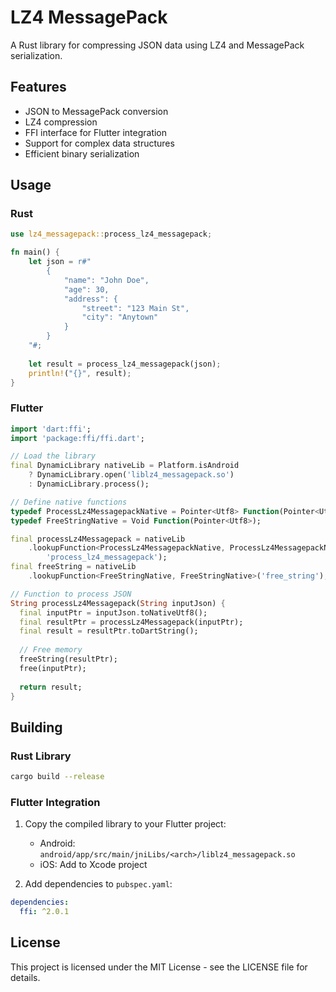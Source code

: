 # LZ4 MessagePack

A Rust library for compressing JSON data using LZ4 and MessagePack serialization.

## Features

- JSON to MessagePack conversion
- LZ4 compression
- FFI interface for Flutter integration
- Support for complex data structures
- Efficient binary serialization

## Usage

### Rust

```rust
use lz4_messagepack::process_lz4_messagepack;

fn main() {
    let json = r#"
        {
            "name": "John Doe",
            "age": 30,
            "address": {
                "street": "123 Main St",
                "city": "Anytown"
            }
        }
    "#;
    
    let result = process_lz4_messagepack(json);
    println!("{}", result);
}
```

### Flutter

```dart
import 'dart:ffi';
import 'package:ffi/ffi.dart';

// Load the library
final DynamicLibrary nativeLib = Platform.isAndroid
    ? DynamicLibrary.open('liblz4_messagepack.so')
    : DynamicLibrary.process();

// Define native functions
typedef ProcessLz4MessagepackNative = Pointer<Utf8> Function(Pointer<Utf8>);
typedef FreeStringNative = Void Function(Pointer<Utf8>);

final processLz4Messagepack = nativeLib
    .lookupFunction<ProcessLz4MessagepackNative, ProcessLz4MessagepackNative>(
        'process_lz4_messagepack');
final freeString = nativeLib
    .lookupFunction<FreeStringNative, FreeStringNative>('free_string');

// Function to process JSON
String processLz4Messagepack(String inputJson) {
  final inputPtr = inputJson.toNativeUtf8();
  final resultPtr = processLz4Messagepack(inputPtr);
  final result = resultPtr.toDartString();
  
  // Free memory
  freeString(resultPtr);
  free(inputPtr);
  
  return result;
}
```

## Building

### Rust Library

```bash
cargo build --release
```

### Flutter Integration

1. Copy the compiled library to your Flutter project:
   - Android: `android/app/src/main/jniLibs/<arch>/liblz4_messagepack.so`
   - iOS: Add to Xcode project

2. Add dependencies to `pubspec.yaml`:
```yaml
dependencies:
  ffi: ^2.0.1
```

## License

This project is licensed under the MIT License - see the LICENSE file for details. 